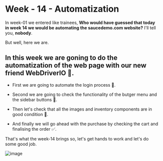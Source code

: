 # Week - 14 - Automatization

In week-01 we entered like trainees, **Who would have guessed that today in week 14 we would be automating the saucedemo.com website?**
I'll tell you, **nobody**.

But well, here we are.

## In this week we are goning to do the automatization of the web page with our new friend WebDriverIO 🥰.

- First we are going to automate the login process 🤳.

- Second we are going to check the functionality of the butger menu and the sidebar buttons 🍔.

- Then let's check that all the images and inventory components are in good condition 🧐. 

- And finally we will go ahead with the purchase by checking the cart and finalising the order ✅.

That's what the week-14 brings so, let's get hands to work and let's do some good job.

![image](https://user-images.githubusercontent.com/101256186/174645313-1d95eecc-27d2-4d6f-8f97-0a3dccfabc12.png)

